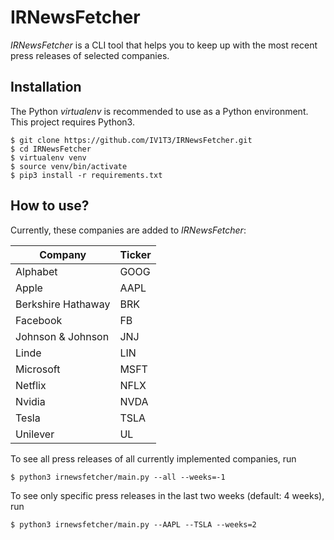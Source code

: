 # IRNewsFetcher

*IRNewsFetcher* is a CLI tool that helps you to keep up with the most recent press releases of selected companies.

## Installation

The Python *virtualenv* is recommended to use as a Python environment. This project requires Python3.

```console
$ git clone https://github.com/IV1T3/IRNewsFetcher.git
$ cd IRNewsFetcher
$ virtualenv venv
$ source venv/bin/activate
$ pip3 install -r requirements.txt
```

## How to use?

Currently, these companies are added to *IRNewsFetcher*:

| Company            | Ticker |
|--------------------|--------|
| Alphabet           | GOOG   |
| Apple              | AAPL   |
| Berkshire Hathaway | BRK    |
| Facebook           | FB     |
| Johnson & Johnson  | JNJ    |
| Linde              | LIN    |
| Microsoft          | MSFT   |
| Netflix            | NFLX   |
| Nvidia             | NVDA   |
| Tesla              | TSLA   |
| Unilever           | UL     |

To see all press releases of all currently implemented companies, run

```console
$ python3 irnewsfetcher/main.py --all --weeks=-1
```

To see only specific press releases in the last two weeks (default: 4 weeks), run

```console
$ python3 irnewsfetcher/main.py --AAPL --TSLA --weeks=2
```
